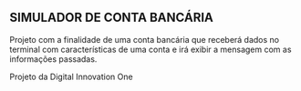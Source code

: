 ## SIMULADOR DE CONTA BANCÁRIA

Projeto com a finalidade de uma conta bancária que receberá dados no terminal com características de uma conta e irá exibir a mensagem com as informações passadas.

Projeto da Digital Innovation One
